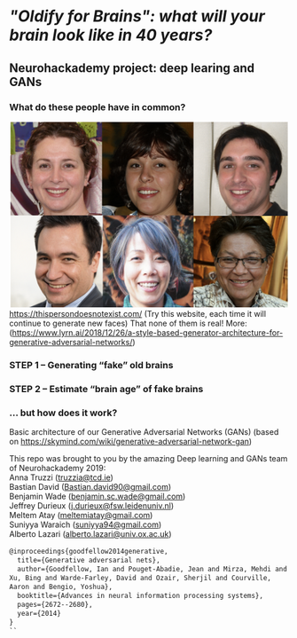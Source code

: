 # ***"Oldify for Brains": what will your brain look like in 40 years?***
## Neurohackademy project: deep learing and GANs

### What do these people have in common?

![GAN_examples](images/GAN_examples.png)
https://thispersondoesnotexist.com/ (Try this website, each time it will continue to generate new faces)
That none of them is real!
More:(https://www.lyrn.ai/2018/12/26/a-style-based-generator-architecture-for-generative-adversarial-networks/)

### STEP 1 – Generating “fake” old brains

### STEP 2 – Estimate “brain age” of fake brains

### ... but how does it work?
Basic architecture of our Generative Adversarial Networks (GANs) (based on https://skymind.com/wiki/generative-adversarial-network-gan)


This repo was brought to you by the amazing Deep learning and GANs team of Neurohackademy 2019: <br>
Anna Truzzi (truzzia@tcd.ie) <br>
Bastian David (Bastian.david90@gmail.com) <br>
Benjamin Wade (benjamin.sc.wade@gmail.com) <br>
Jeffrey Durieux (j.durieux@fsw.leidenuniv.nl) <br>
Meltem Atay (meltemiatay@gmail.com) <br>
Suniyya Waraich (suniyya94@gmail.com) <br>
Alberto Lazari (alberto.lazari@univ.ox.ac.uk)

```
@inproceedings{goodfellow2014generative,
  title={Generative adversarial nets},
  author={Goodfellow, Ian and Pouget-Abadie, Jean and Mirza, Mehdi and Xu, Bing and Warde-Farley, David and Ozair, Sherjil and Courville, Aaron and Bengio, Yoshua},
  booktitle={Advances in neural information processing systems},
  pages={2672--2680},
  year={2014}
}
``
